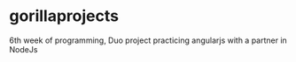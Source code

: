 # gorillaprojects
6th week of programming, Duo project practicing angularjs with a partner in NodeJs
